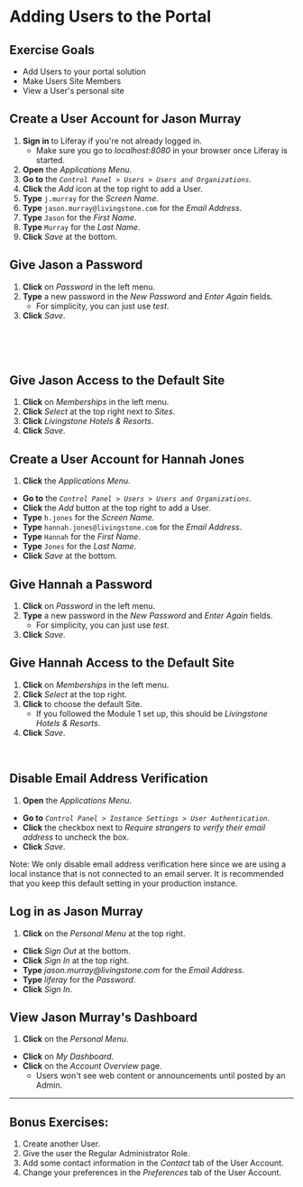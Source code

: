 # Adding Users to the Portal

<div class="ahead">

## Exercise Goals

* Add Users to your portal solution
* Make Users Site Members
* View a User's personal site

</div>

## Create a User Account for Jason Murray
1. **Sign in** to Liferay if you're not already logged in.
    * Make sure you go to _localhost:8080_ in your browser once Liferay is started.
2. **Open** the _Applications Menu_.
3. **Go to** the _`Control Panel > Users > Users and Organizations`_.
4. **Click** the _Add_ icon at the top right to add a User.
5. **Type** `j.murray` for the _Screen Name_.
6. **Type** `jason.murray@livingstone.com` for the _Email Address_.
7. **Type** `Jason` for the _First Name_.
8. **Type** `Murray` for the _Last Name_.
9. **Click** _Save_ at the bottom.

## Give Jason a Password
1. **Click** on _Password_ in the left menu.
2. **Type** a new password in the _New Password_ and _Enter Again_ fields.
    * For simplicity, you can just use _test_.
3. **Click** _Save_.

<br />
<br />
<br />

## Give Jason Access to the Default Site
1. **Click** on _Memberships_ in the left menu.
2. **Click** _Select_ at the top right next to _Sites_.
3. **Click** _Livingstone Hotels & Resorts_.
4. **Click** _Save_.

## Create a User Account for Hannah Jones
1. **Click** the _Applications Menu_.
* **Go to** the _`Control Panel > Users > Users and Organizations`_.
* **Click** the _Add_ button at the top right to add a User.
* **Type** `h.jones` for the _Screen Name_.
* **Type** `hannah.jones@livingstone.com` for the _Email Address_.
* **Type** `Hannah` for the _First Name_.
* **Type** `Jones` for the _Last Name_.
* **Click** _Save_ at the bottom.

## Give Hannah a Password
1. **Click** on _Password_ in the left menu.
2. **Type** a new password in the _New Password_ and _Enter Again_ fields.
    * For simplicity, you can just use _test_.
3. **Click** _Save_.

## Give Hannah Access to the Default Site
1. **Click** on _Memberships_ in the left menu.
2. **Click** _Select_ at the top right.
3. **Click** to choose the default Site.
    * If you followed the Module 1 set up, this should be _Livingstone Hotels & Resorts_.
4. **Click** _Save_.

<br />

## Disable Email Address Verification
1. **Open** the _Applications Menu_.  
* **Go to** _`Control Panel > Instance Settings > User Authentication`_.
* **Click** the checkbox next to _Require strangers to verify their email address_ to uncheck the box.
* **Click** _Save_.

<div class="note">
Note: We only disable email address verification here since we are using a local instance that is not connected to an email server. It is recommended that you keep this default setting in your production instance.
</div>

## Log in as Jason Murray
1. **Click** on the _Personal Menu_ at the top right.
* **Click** _Sign Out_ at the bottom.
* **Click** _Sign In_ at the top right.
* **Type** _jason.murray@livingstone.com_ for the _Email Address_.
* **Type** _liferay_ for the _Password_.
* **Click** _Sign In_.

## View Jason Murray's Dashboard
1. **Click** on the _Personal Menu_.
* **Click** on _My Dashboard_.
* **Click** on the _Account Overview_ page.
	* Users won't see web content or announcements until posted by an Admin.

---

## Bonus Exercises:
1. Create another User.
2. Give the user the Regular Administrator Role.
3. Add some contact information in the _Contact_ tab of the User Account.
4. Change your preferences in the _Preferences_ tab of the User Account.